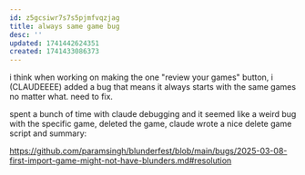 ```yaml
---
id: z5gcsiwr7s7s5pjmfvqzjag
title: always same game bug
desc: ''
updated: 1741442624351
created: 1741433086373
---
```



i think when working on making the one "review your games" button,
i (CLAUDEEEE) added a bug that means it always starts with the same games no matter
what. need to fix.


spent a bunch of time with claude debugging and it seemed like a weird bug with the
specific game, deleted the game, claude wrote a nice delete game script and summary:

https://github.com/paramsingh/blunderfest/blob/main/bugs/2025-03-08-first-import-game-might-not-have-blunders.md#resolution

